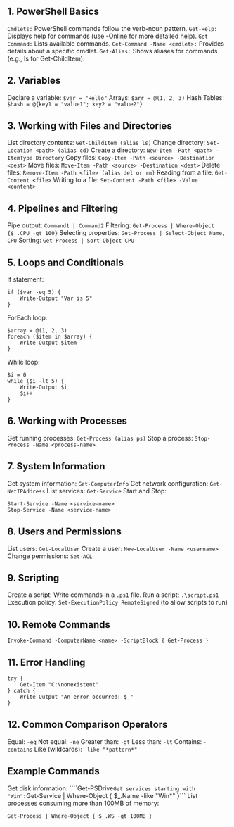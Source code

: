 ## 1. PowerShell Basics
```Cmdlets:``` PowerShell commands follow the verb-noun pattern.
```Get-Help:``` Displays help for commands (use -Online for more detailed help).
```Get-Command:``` Lists available commands.
```Get-Command -Name <cmdlet>:``` Provides details about a specific cmdlet.
```Get-Alias:``` Shows aliases for commands (e.g., ls for Get-ChildItem).

## 2. Variables
Declare a variable: ```$var = "Hello"```
Arrays: ```$arr = @(1, 2, 3)```
Hash Tables: ```$hash = @{key1 = "value1"; key2 = "value2"}```

## 3. Working with Files and Directories
List directory contents: ```Get-ChildItem (alias ls)```
Change directory: ```Set-Location <path> (alias cd)```
Create a directory: ```New-Item -Path <path> -ItemType Directory```
Copy files: ```Copy-Item -Path <source> -Destination <dest>```
Move files: ```Move-Item -Path <source> -Destination <dest>```
Delete files: ```Remove-Item -Path <file> (alias del or rm)```
Reading from a file: ```Get-Content <file>```
Writing to a file: ```Set-Content -Path <file> -Value <content>```

## 4. Pipelines and Filtering
Pipe output: ```Command1 | Command2```
Filtering: ```Get-Process | Where-Object {$_.CPU -gt 100}```
Selecting properties: ```Get-Process | Select-Object Name, CPU```
Sorting: ```Get-Process | Sort-Object CPU```

## 5. Loops and Conditionals
If statement:
```
if ($var -eq 5) {
    Write-Output "Var is 5"
}

```
ForEach loop:
```
$array = @(1, 2, 3)
foreach ($item in $array) {
    Write-Output $item
}
```
While loop:
```
$i = 0
while ($i -lt 5) {
    Write-Output $i
    $i++
}

```
## 6. Working with Processes
Get running processes: ```Get-Process (alias ps)```
Stop a process: ```Stop-Process -Name <process-name>```
## 7. System Information
Get system information: ```Get-ComputerInfo```
Get network configuration: ```Get-NetIPAddress```
List services: ```Get-Service```
Start and Stop:
```
Start-Service -Name <service-name>
Stop-Service -Name <service-name>
```
## 8. Users and Permissions
List users: ```Get-LocalUser```
Create a user: ```New-LocalUser -Name <username>```
Change permissions: ```Set-ACL```

## 9. Scripting
Create a script: Write commands in a ```.ps1``` file.
Run a script: ```.\script.ps1```
Execution policy: ```Set-ExecutionPolicy RemoteSigned``` (to allow scripts to run)

## 10. Remote Commands
```Invoke-Command -ComputerName <name> -ScriptBlock { Get-Process }```

## 11. Error Handling
```
try {
    Get-Item "C:\nonexistent"
} catch {
    Write-Output "An error occurred: $_"
}
```

## 12. Common Comparison Operators
Equal: ```-eq```
Not equal: ```-ne```
Greater than: ```-gt```
Less than: ```-lt```
Contains: ```-contains```
Like (wildcards): ```-like "*pattern*"```

## Example Commands
Get disk information: ````Get-PSDrive```
Get services starting with "Win": ```Get-Service | Where-Object { $_.Name -like "Win*" }```
List processes consuming more than 100MB of memory: 
```
Get-Process | Where-Object { $_.WS -gt 100MB }
```

